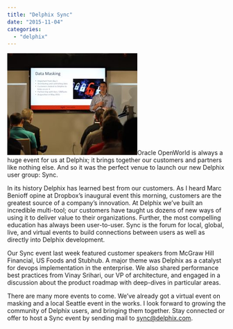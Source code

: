 ```yaml
---
title: "Delphix Sync"
date: "2015-11-04"
categories: 
  - "delphix"
---
```


[![](images/ahl_sync-300x235.jpg "ahl_sync")](http://ahl.dtrace.org/wp-content/uploads/2015/11/ahl_sync.jpg)Oracle OpenWorld is always a huge event for us at Delphix; it brings together our customers and partners like nothing else. And so it was the perfect venue to launch our new Delphix user group: Sync.

In its history Delphix has learned best from our customers. As I heard Marc Benioff opine at Dropbox’s inaugural event this morning, customers are the greatest source of a company’s innovation. At Delphix we’ve built an incredible multi-tool; our customers have taught us dozens of new ways of using it to deliver value to their organizations. Further, the most compelling education has always been user-to-user. Sync is the forum for local, global, live, and virtual events to build connections between users as well as directly into Delphix development.

Our Sync event last week featured customer speakers from McGraw Hill Financial, US Foods and Stubhub. A major theme was Delphix as a catalyst for devops implementation in the enterprise. We also shared performance best practices from Vinay Srihari, our VP of architecture, and engaged in a discussion about the product roadmap with deep-dives in particular areas.

There are many more events to come. We’ve already got a virtual event on masking and a local Seattle event in the works. I look forward to growing the community of Delphix users, and bringing them together. Stay connected or offer to host a Sync event by sending mail to [sync@delphix.com](mailto:sync@delphix.com).
